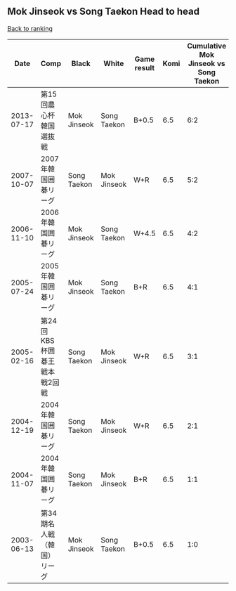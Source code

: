 ## Mok Jinseok vs Song Taekon Head to head

[Back to ranking](../../index.md)




| **Date** | **Comp** | **Black** | **White** | **Game result** | **Komi** | **Cumulative Mok Jinseok vs Song Taekon** | **Mok Jinseok streak** | **Song Taekon streak** | 
| --- | --- | --- | --- | --- | --- | --- | --- | --- |
| 2013-07-17 | 第15回農心杯韓国選抜戦 | Mok Jinseok | Song Taekon | B+0.5 | 6.5 | 6:2 | 2 | 0 | 
| 2007-10-07 | 2007年韓国囲碁リーグ | Song Taekon | Mok Jinseok | W+R | 6.5 | 5:2 | 1 | 0 | 
| 2006-11-10 | 2006年韓国囲碁リーグ | Mok Jinseok | Song Taekon | W+4.5 | 6.5 | 4:2 | 0 | 1 | 
| 2005-07-24 | 2005年韓国囲碁リーグ | Mok Jinseok | Song Taekon | B+R | 6.5 | 4:1 | 3 | 0 | 
| 2005-02-16 | 第24回KBS杯囲碁王戦本戦2回戦 | Song Taekon | Mok Jinseok | W+R | 6.5 | 3:1 | 2 | 0 | 
| 2004-12-19 | 2004年韓国囲碁リーグ | Song Taekon | Mok Jinseok | W+R | 6.5 | 2:1 | 1 | 0 | 
| 2004-11-07 | 2004年韓国囲碁リーグ | Song Taekon | Mok Jinseok | B+R | 6.5 | 1:1 | 0 | 1 | 
| 2003-06-13 | 第34期名人戦（韓国）リーグ | Mok Jinseok | Song Taekon | B+0.5 | 6.5 | 1:0 | 1 | 0 |




